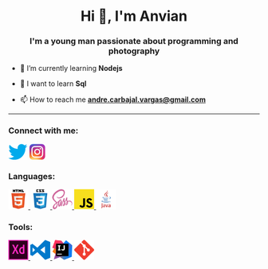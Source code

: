 <h1 align="center">Hi 👋, I'm Anvian</h1>
<h3 align="center">I'm a young man passionate about programming and photography</h3>

- 🌱 I’m currently learning **Nodejs**

- 📖 I want to learn **Sql**

- 📫 How to reach me **andre.carbajal.vargas@gmail.com**

---

<h3 align="left">Connect with me:</h3>
<p align="left">
<a href="https://twitter.com/carbajal_andre" target="blank"><img align="center" src="icons/twitter.png" alt="carbajal_andre" style="max-width:100%;" /></a>
<a href="https://instagram.com/andre_alejandro23" target="blank"><img align="center" src="icons/instagram.png" alt="andre_alejandro23" style="max-width:100%;" /></a>
</p>

<h3 align="left">Languages:</h3>
<p align="left"> 
<a href="https://www.w3.org/html/" target="_blank"> <img src="icons/html5.svg" alt="html5" width="40" height="40"/> </a> 
<a href="https://www.w3schools.com/css/" target="_blank"> <img src="icons/css3.svg" alt="css3" width="40" height="40"/> <a> 
<a href="https://sass-lang.com/" target="_blank"> <img src="icons/sass.svg" alt="sass" width="40" height="40"/> <a> 
<a href="https://www.w3schools.com/js/" target="_blank"> <img src="icons/javascript.svg" alt="js" width="40" height="40"/> </a>
<a href="https://www.java.com/en/" target="_blank"> <img src="icons/java.svg" alt="java" width="40" height="40"/> </a>
</p>

<h3 align="left">Tools:</h3>
<p align="left"> 
<a href="https://www.adobe.com/products/xd.html" target="_blank"> <img src="icons/adobe-xd.svg" alt="xd" width="40" height="40"/> </a> 
<a href="https://code.visualstudio.com/" target="_blank"> <img src="icons/visual-studio-code.svg" alt="vs" width="40" height="40"/> </a> 
<a href="https://www.jetbrains.com/es-es/idea/" target="_blank"> <img src="icons/intellij-idea.svg" alt="intellij" width="40" height="40"/> </a> 
<a href="https://git-scm.com/" target="_blank"> <img src="icons/git.svg" alt="git" width="40" height="40"/> </a> 
</p>

